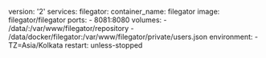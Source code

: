 version: '2'
services:
  filegator:
    container_name: filegator
    image: filegator/filegator
    ports:
      - 8081:8080
    volumes:
      - /data/:/var/www/filegator/repository
      - /data/docker/filegator:/var/www/filegator/private/users.json
    environment:
      - TZ=Asia/Kolkata
    restart: unless-stopped
